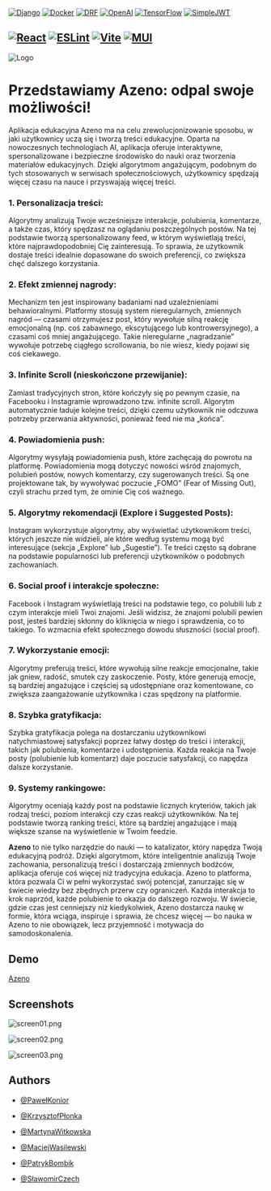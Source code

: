 [![Django](https://img.shields.io/badge/Django-darkgreen)]()
[![Docker](https://img.shields.io/badge/Docker-blue)]()
[![DRF](https://img.shields.io/badge/DRF-green)]()
[![OpenAI](https://img.shields.io/badge/OpenAI-black)]()
[![TensorFlow](https://img.shields.io/badge/TensorFlow-orange)]()
[![SimpleJWT](https://img.shields.io/badge/SimpleJWT-darkred)]()

[![React](https://img.shields.io/badge/React-blue)]()
[![ESLint](https://img.shields.io/badge/ESLint-blueviolet)]()
[![Vite](https://img.shields.io/badge/Vite-yellow)]()
[![MUI](https://img.shields.io/badge/MUI-lightblue)]()
---

![Logo](api%2Fassets%2Fazeno_logo.png)

# Przedstawiamy **Azeno**: odpal swoje możliwości!

Aplikacja edukacyjna Azeno ma na celu zrewolucjonizowanie sposobu, w jaki użytkownicy uczą się i tworzą treści edukacyjne. Oparta na nowoczesnych technologiach AI, aplikacja oferuje interaktywne, spersonalizowane i bezpieczne środowisko do nauki oraz tworzenia materiałów edukacyjnych. Dzięki algorytmom angażującym, podobnym do tych stosowanych w serwisach społecznościowych, użytkownicy spędzają więcej czasu na nauce i przyswajają więcej treści. 

### 1. Personalizacja treści:
Algorytmy analizują Twoje wcześniejsze interakcje, polubienia, komentarze, a także czas, który spędzasz na oglądaniu poszczególnych postów. Na tej podstawie tworzą spersonalizowany feed, w którym wyświetlają treści, które najprawdopodobniej Cię zainteresują. To sprawia, że użytkownik dostaje treści idealnie dopasowane do swoich preferencji, co zwiększa chęć dalszego korzystania.

### 2. Efekt zmiennej nagrody:
Mechanizm ten jest inspirowany badaniami nad uzależnieniami behawioralnymi. Platformy stosują system nieregularnych, zmiennych nagród — czasami otrzymujesz post, który wywołuje silną reakcję emocjonalną (np. coś zabawnego, ekscytującego lub kontrowersyjnego), a czasami coś mniej angażującego. Takie nieregularne „nagradzanie” wywołuje potrzebę ciągłego scrollowania, bo nie wiesz, kiedy pojawi się coś ciekawego.

### 3. Infinite Scroll (nieskończone przewijanie):
Zamiast tradycyjnych stron, które kończyły się po pewnym czasie, na Facebooku i Instagramie wprowadzono tzw. infinite scroll. Algorytm automatycznie ładuje kolejne treści, dzięki czemu użytkownik nie odczuwa potrzeby przerwania aktywności, ponieważ feed nie ma „końca”.

### 4. Powiadomienia push:
Algorytmy wysyłają powiadomienia push, które zachęcają do powrotu na platformę. Powiadomienia mogą dotyczyć nowości wśród znajomych, polubień postów, nowych komentarzy, czy sugerowanych treści. Są one projektowane tak, by wywoływać poczucie „FOMO” (Fear of Missing Out), czyli strachu przed tym, że ominie Cię coś ważnego.

### 5. Algorytmy rekomendacji (Explore i Suggested Posts):
Instagram wykorzystuje algorytmy, aby wyświetlać użytkownikom treści, których jeszcze nie widzieli, ale które według systemu mogą być interesujące (sekcja „Explore” lub „Sugestie”). Te treści często są dobrane na podstawie popularności lub preferencji użytkowników o podobnych zachowaniach.

### 6. Social proof i interakcje społeczne:
Facebook i Instagram wyświetlają treści na podstawie tego, co polubili lub z czym interakcje mieli Twoi znajomi. Jeśli widzisz, że znajomi polubili pewien post, jesteś bardziej skłonny do kliknięcia w niego i sprawdzenia, co to takiego. To wzmacnia efekt społecznego dowodu słuszności (social proof).

### 7. Wykorzystanie emocji:
Algorytmy preferują treści, które wywołują silne reakcje emocjonalne, takie jak gniew, radość, smutek czy zaskoczenie. Posty, które generują emocje, są bardziej angażujące i częściej są udostępniane oraz komentowane, co zwiększa zaangażowanie użytkownika i czas spędzony na platformie.

### 8. Szybka gratyfikacja:
Szybka gratyfikacja polega na dostarczaniu użytkownikowi natychmiastowej satysfakcji poprzez łatwy dostęp do treści i interakcji, takich jak polubienia, komentarze i udostępnienia. Każda reakcja na Twoje posty (polubienie lub komentarz) daje poczucie satysfakcji, co napędza dalsze korzystanie.

### 9. Systemy rankingowe:
Algorytmy oceniają każdy post na podstawie licznych kryteriów, takich jak rodzaj treści, poziom interakcji czy czas reakcji użytkowników. Na tej podstawie tworzą ranking treści, które są bardziej angażujące i mają większe szanse na wyświetlenie w Twoim feedzie.

**Azeno** to nie tylko narzędzie do nauki — to katalizator, który napędza Twoją edukacyjną podróż. Dzięki algorytmom, które inteligentnie analizują Twoje zachowania, personalizują treści i dostarczają zmiennych bodźców, aplikacja oferuje coś więcej niż tradycyjna edukacja. Azeno to platforma, która pozwala Ci w pełni wykorzystać swój potencjał, zanurzając się w świecie wiedzy bez zbędnych przerw czy ograniczeń. Każda interakcja to krok naprzód, każde polubienie to okazja do dalszego rozwoju. W świecie, gdzie czas jest cenniejszy niż kiedykolwiek, Azeno dostarcza naukę w formie, która wciąga, inspiruje i sprawia, że chcesz więcej — bo nauka w Azeno to nie obowiązek, lecz przyjemność i motywacja do samodoskonalenia.

## Demo

[Azeno](http://azeno.it)

## Screenshots

![screen01.png](api%2Fassets%2F01_screen_login.png)

![screen02.png](api%2Fassets%2F02-screen_full_card.png)

![screen03.png](api%2Fassets%2F03_screen_scroll.png)


## Authors

- [@PawełKonior](https://github.com/pawelkonior)

- [@KrzysztofPłonka](https://www.github.com/ToJestKrzysio)

- [@MartynaWitkowska](https://www.github.com/martykawitkowska)

- [@MaciejWasilewski](https://www.github.com/MWasile)

- [@PatrykBombik](https://www.github.com/PatrykBombik)

- [@SławomirCzech](https://www.github.com/SlawCzech)

